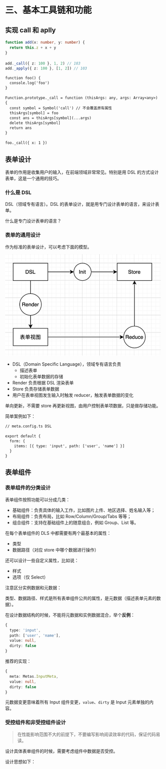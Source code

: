 # 三、基本工具链和功能

## 实现 call 和 aplly

```typescript
function add(x: number, y: number) {
  return this.z + x + y
}

add._call({ z: 100 }, 1, 2) // 103
add._apply({ z: 100 }, [1, 2]) // 103
```

```tsx
function foo() {
  console.log('foo')
}

Function.prototype._call = function (thisArgs: any, args: Array<any>) {
  const symbol = Symbol('call') // 不会覆盖原有属性
  thisArgs[symbol] = foo
  const ans = thisArgs[symbol](...args)
  delete thisArgs[symbol]
  return ans
}

foo._call({ x: 1 })
```

## 表单设计

表单的作用是收集用户的输入，在前端领域非常常见。特别是用 DSL 的方式设计表单，这是一个通用的技巧。

### 什么是 DSL

DSL（领域专有语言）。DSL 的表单设计，就是用专门设计表单的语言，来设计表单。

什么是专门设计表单的语言？

### 表单的通用设计

作为标准的表单设计，可以考虑下面的模型。

<img src="./images/design.png" style="zoom: 70%" />

* DSL（Domain Specific Language），领域专有语言负责
  * 描述表单
  * 初始化表单数据的存储
* Render 负责根据 DSL 渲染表单
* Store 负责存储表单数据
* 用户在表单视图发生输入时触发 reducer，触发表单数据的变化

单向更新，不需要 store 再更新视图，由用户控制表单项数据，只是做存储功能。

简单案例如下：

```tsx
// meta.config.ts DSL

export default {
  form: {
    items: [{ type: 'input', path: ['user', 'name'] }]
  }
}
```

## 表单组件

### 表单组件的分类设计

表单组件按照功能可以分成几类：

* 基础组件：负责具体的输入工作，比如图片上传、地区选择、姓名输入等；
* 布局组件：负责布局，比如 Row/Column/Group/Tabs 等等；
* 组合组件：支持在基础组件上的随意组合，例如 Group、List 等。

在每个表单组件的 DLS 中都需要有两个最基本的属性：

* 类型
* 数据路径（对应 store 中哪个数据进行操作）

还可以设计一些自定义属性，比如说：

* 样式
* 选项（仅 Select）

注意区分实例数据和元数据：

类型、数据路径、样式是所有表单组件公共的属性，是元数据（描述表单元素的数据）。

在设计数据结构的时候，不能将元数据和实例数据混合，举个**反例**：

```typescript
{
  type: 'input',
  path: ['user', 'name'],
  value: null,
  dirty: false
}
```

推荐的实现：

```typescript
{
  meta: Metas.InputMeta,
  value: null,
  dirty: false
}
```

元数据变更意味着所有 Input 组件变更，`value`、`dirty` 是 Input 元素单独的内容。

### 受控组件和非受控组件设计

> 在性能影响范围不大的前提下，不要编写影响阅读效率的代码，保证代码易读。

设计具体表单组件的时候，需要考虑组件中数据是否受控。

设计思想如下：

